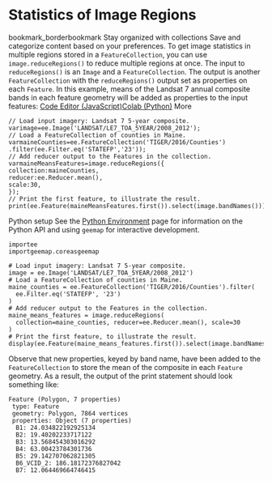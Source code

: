  
#  Statistics of Image Regions 
bookmark_borderbookmark Stay organized with collections  Save and categorize content based on your preferences.
To get image statistics in multiple regions stored in a `FeatureCollection`, you can use `image.reduceRegions()` to reduce multiple regions at once. The input to `reduceRegions()` is an `Image` and a `FeatureCollection`. The output is another `FeatureCollection` with the `reduceRegions()` output set as properties on each `Feature`. In this example, means of the Landsat 7 annual composite bands in each feature geometry will be added as properties to the input features:
[Code Editor (JavaScript)](https://developers.google.com/earth-engine/guides/reducers_reduce_regions#code-editor-javascript-sample)[Colab (Python)](https://developers.google.com/earth-engine/guides/reducers_reduce_regions#colab-python-sample) More
```
// Load input imagery: Landsat 7 5-year composite.
varimage=ee.Image('LANDSAT/LE7_TOA_5YEAR/2008_2012');
// Load a FeatureCollection of counties in Maine.
varmaineCounties=ee.FeatureCollection('TIGER/2016/Counties')
.filter(ee.Filter.eq('STATEFP','23'));
// Add reducer output to the Features in the collection.
varmaineMeansFeatures=image.reduceRegions({
collection:maineCounties,
reducer:ee.Reducer.mean(),
scale:30,
});
// Print the first feature, to illustrate the result.
print(ee.Feature(maineMeansFeatures.first()).select(image.bandNames()));
```
Python setup
See the [ Python Environment](https://developers.google.com/earth-engine/guides/python_install) page for information on the Python API and using `geemap` for interactive development.
```
importee
importgeemap.coreasgeemap
```
```
# Load input imagery: Landsat 7 5-year composite.
image = ee.Image('LANDSAT/LE7_TOA_5YEAR/2008_2012')
# Load a FeatureCollection of counties in Maine.
maine_counties = ee.FeatureCollection('TIGER/2016/Counties').filter(
  ee.Filter.eq('STATEFP', '23')
)
# Add reducer output to the Features in the collection.
maine_means_features = image.reduceRegions(
  collection=maine_counties, reducer=ee.Reducer.mean(), scale=30
)
# Print the first feature, to illustrate the result.
display(ee.Feature(maine_means_features.first()).select(image.bandNames()))
```

Observe that new properties, keyed by band name, have been added to the `FeatureCollection` to store the mean of the composite in each `Feature` geometry. As a result, the output of the print statement should look something like:
```
Feature (Polygon, 7 properties)
 type: Feature
 geometry: Polygon, 7864 vertices
 properties: Object (7 properties)
  B1: 24.034822192925134
  B2: 19.40202233717122
  B3: 13.568454303016292
  B4: 63.00423784301736
  B5: 29.142707062821305
  B6_VCID_2: 186.18172376827042
  B7: 12.064469664746415
  
```

